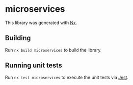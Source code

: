 # microservices

This library was generated with [Nx](https://nx.dev).

## Building

Run `nx build microservices` to build the library.

## Running unit tests

Run `nx test microservices` to execute the unit tests via [Jest](https://jestjs.io).
